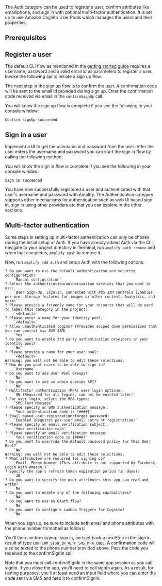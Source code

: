 
The Auth category can be used to register a user, confirm attributes like email/phone, and sign in with optional multi-factor authentication. It is set up to use Amazon Cognito User Pools which manages the users and their properties.

## Prerequisites

<inline-fragment platform="ios" src="~/lib/auth/fragments/ios/getting_started/10_preReq.md"></inline-fragment>
<inline-fragment platform="android" src="~/lib/auth/fragments/android/common_prereq.md"></inline-fragment>
<inline-fragment platform="flutter" src="~/lib/auth/fragments/flutter/common_prereq.md"></inline-fragment>

## Register a user

The default CLI flow as mentioned in the [getting started guide](~/lib/auth/getting-started.md) requires a username, password and a valid email id as parameters to register a user. Invoke the following api to initiate a sign up flow.

<inline-fragment platform="ios" src="~/lib/auth/fragments/ios/signin/10_signUp.md"></inline-fragment>
<inline-fragment platform="android" src="~/lib/auth/fragments/android/signin/10_signUp.md"></inline-fragment>
<inline-fragment platform="flutter" src="~/lib/auth/fragments/flutter/signin/10_signUp.md"></inline-fragment>

The next step in the sign up flow is to confirm the user. A confirmation code will be sent to the email id provided during sign up. Enter the confirmation code received via email in the `confirmSignUp` call.

<inline-fragment platform="ios" src="~/lib/auth/fragments/ios/signin/20_confirmSignUp.md"></inline-fragment>
<inline-fragment platform="android" src="~/lib/auth/fragments/android/signin/20_confirmSignUp.md"></inline-fragment>
<inline-fragment platform="flutter" src="~/lib/auth/fragments/flutter/signin/20_confirmSignUp.md"></inline-fragment>

You will know the sign up flow is complete if you see the following in your console window:

```console
Confirm signUp succeeded
```

## Sign in a user

Implement a UI to get the username and password from the user. After the user enters the username and password you can start the sign in flow by calling the following method:

<inline-fragment platform="ios" src="~/lib/auth/fragments/ios/signin/30_signIn.md"></inline-fragment>
<inline-fragment platform="android" src="~/lib/auth/fragments/android/signin/30_signIn.md"></inline-fragment>
<inline-fragment platform="flutter" src="~/lib/auth/fragments/flutter/signin/30_signIn.md"></inline-fragment>

You will know the sign in flow is complete if you see the following in your console window:

```console
Sign in succeeded
```

You have now successfully registered a user and authenticated with that user's username and password with Amplify. The Authentication category supports other mechanisms for authentication such as web UI based sign in, sign in using other providers etc that you can explore in the other sections.

## Multi-factor authentication

Some steps in setting up multi-factor authentication can only be chosen during the initial setup of Auth. If you have already added Auth via the CLI, navigate to your project directory in Terminal, run `amplify auth remove` and when that completes, `amplify push` to remove it.  

Now, run `amplify add auth` and setup Auth with the following options:  

```console
? Do you want to use the default authentication and security configuration? 
    `Manual configuration`
? Select the authentication/authorization services that you want to use: 
    `User Sign-Up, Sign-In, connected with AWS IAM controls (Enables per-user Storage features for images or other content, Analytics, and more)`
? Please provide a friendly name for your resource that will be used to label this category in the project: 
    `<default>`
? Please enter a name for your identity pool. 
    `<default>`
? Allow unauthenticated logins? (Provides scoped down permissions that you can control via AWS IAM) 
    `Yes`
? Do you want to enable 3rd party authentication providers in your identity pool? 
    `No`
? Please provide a name for your user pool: 
    `<default>`
Warning: you will not be able to edit these selections.
? How do you want users to be able to sign in? 
    `Username`
? Do you want to add User Pool Groups? 
    `No`
? Do you want to add an admin queries API? 
    `No`
? Multifactor authentication (MFA) user login options: 
    `ON (Required for all logins, can not be enabled later)`
? For user login, select the MFA types: 
    `SMS Text Message`
? Please specify an SMS authentication message: 
    `Your authentication code is {####}`
? Email based user registration/forgot password: 
    `Enabled (Requires per-user email entry at registration)`
? Please specify an email verification subject: 
    `Your verification code`
? Please specify an email verification message: 
    `Your verification code is {####}`
? Do you want to override the default password policy for this User Pool? 
    `No`
Warning: you will not be able to edit these selections.
? What attributes are required for signing up? 
    `Email, Phone Number (This attribute is not supported by Facebook, Login With Amazon.)`
? Specify the app's refresh token expiration period (in days): 
    `30`
? Do you want to specify the user attributes this app can read and write? 
    `No`
? Do you want to enable any of the following capabilities?
    `NA`
? Do you want to use an OAuth flow? 
    `No`
? Do you want to configure Lambda Triggers for Cognito? 
    `No`
```

When you sign up, be sure to include both email and phone attributes with the phone number formatted as follows:

<inline-fragment platform="ios" src="~/lib/auth/fragments/ios/signin/40_multi_factor_signup.md"></inline-fragment>
<inline-fragment platform="android" src="~/lib/auth/fragments/android/signin/40_multi_factor_signup.md"></inline-fragment>

You'll then confirm signup, sign in, and get back a nextStep in the sign in result of type `CONFIRM_SIGN_IN_WITH_SMS_MFA_CODE`.
A confirmation code will also be texted to the phone number provided above. Pass the code you received to the confirmSignIn api:

<amplify-callout>
Note that you must call confirmSignIn in the same app session as you call signIn. If you close the app, you'll need to call signIn again.
As a result, for testing purposes, you'll at least need an input field where you can enter the code sent via SMS and feed it to confirmSignIn.
</amplify-callout>

<inline-fragment platform="ios" src="~/lib/auth/fragments/ios/signin/50_multi_factor_confirm_signin.md"></inline-fragment>
<inline-fragment platform="android" src="~/lib/auth/fragments/android/signin/50_multi_factor_confirm_signin.md"></inline-fragment>
